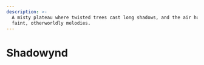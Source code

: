 ```yaml
---
description: >-
  A misty plateau where twisted trees cast long shadows, and the air hums with
  faint, otherworldly melodies.
---
```


# Shadowynd

